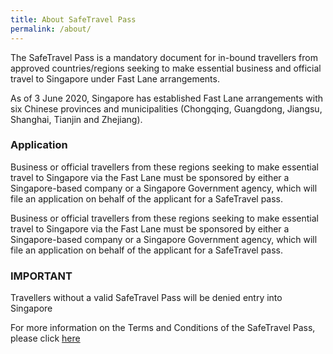 ```yaml
---
title: About SafeTravel Pass
permalink: /about/
---
```


The SafeTravel Pass is a mandatory document for in-bound travellers from approved countries/regions seeking to make essential business and official travel to Singapore under Fast Lane arrangements.

As of 3 June 2020, Singapore has established Fast Lane arrangements with six Chinese provinces and municipalities (Chongqing, Guangdong, Jiangsu, Shanghai, Tianjin and Zhejiang).

### **Application**

Business or official travellers from these regions seeking to make essential travel to Singapore via the Fast Lane must be sponsored by either a Singapore-based company or a Singapore Government agency, which will file an application on behalf of the applicant for a SafeTravel pass.

Business or official travellers from these regions seeking to make essential travel to Singapore via the Fast Lane must be sponsored by either a Singapore-based company or a Singapore Government agency, which will file an application on behalf of the applicant for a SafeTravel pass.

### **IMPORTANT**

Travellers without a valid SafeTravel Pass will be denied entry into Singapore

For more information on the Terms and Conditions of the SafeTravel Pass, please click [here]({{site.baseurl}}/terms-and-conditions)
